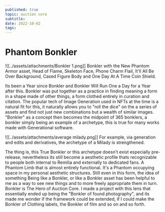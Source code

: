 ```yaml
---
published: true
topic: auction core
subtitle: 
date: 2022-10-02
tags: 
---
```


# Phantom Bonkler
![[../assets/attachments/Bonkler 1.png]]
Bonkler with the New Phantom Armor asset, Head of Flame, Skeleton Face, Phone Charm Flail, It'll All Be Over Background, Cased Figure Body and One Day At A Time Coin Shield.

Its been a Year since Bonkler and Bonkler Will Run One a Day for a Year after this. Bonkler was put together as a practice in finding meaning a form in a shape made of other things, a form clothed entirely in curation and citation. The popular tech of Image Generation used in NFTs at the time is a natural fit for this, it naturally allows you to "roll the dice" on the a series of assets and find not just new combinations but a wealth of similar images. "Bonkler" as a concept then becomes the midpoint of 365 bonklers, a bonkler simply being an example of a archetype, this is true for many works made with Generational software.

![[../assets/attachments/average milady.png]]
For example, via generation and edits and derivatives, the archetype of a Milady is strengthened.

 The thing is, this True Bonkler or this archetype doesn't exist especially pre-release, nevertheless its still become a aesthetic profile thats recognizable to people both internal to Remilia and externally to dedicated fans. A Phantom Limb that is almost entirely functional. It's a Phantom occupying space in my personal aesthetic structures. Still even in this form, the idea of something Being like a Bonkler, or like a Bonkler asset has been helpful to me as a way to see new things and to more freely appropriate them in turn.  
 Bonkler is The Hero of Auction Core.
 I made a project with this lens that essentially ended up being the "Bonkler of found photography", and its made me wonder if the framework could be extended, if I could make the Bonkler of Clothing labels, the Bonkler of film and so on and so forth.